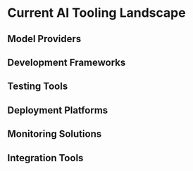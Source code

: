 # Current AI Tooling Landscape

## Model Providers

## Development Frameworks

## Testing Tools

## Deployment Platforms

## Monitoring Solutions

## Integration Tools 